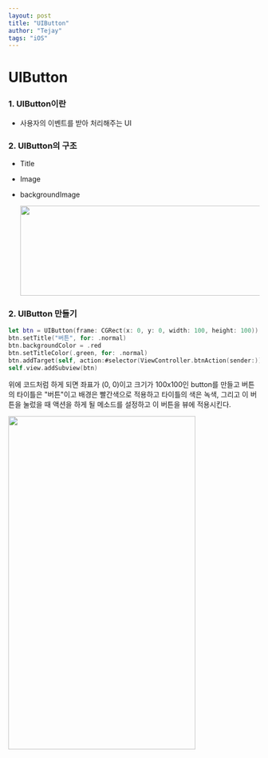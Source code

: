 ```yaml
---
layout: post
title: "UIButton"
author: "Tejay"
tags: "iOS"
---
```


# UIButton

### 1. UIButton이란

- 사용자의 이벤트를 받아 처리해주는 UI


### 2. UIButton의 구조

- Title

- Image

- backgroundImage

  <img src="https://simajune.github.io/img/posting/UIButton.png" width="600px" height="180px"/>

### 2. UIButton 만들기

```swift
let btn = UIButton(frame: CGRect(x: 0, y: 0, width: 100, height: 100))
btn.setTitle("버튼", for: .normal)
btn.backgroundColor = .red
btn.setTitleColor(.green, for: .normal)
btn.addTarget(self, action:#selector(ViewController.btnAction(sender:)), for: .touchUpInside)
self.view.addSubview(btn)
```

위에 코드처럼 하게 되면 좌표가 (0, 0)이고 크기가 100x100인 button를 만들고 버튼의 타이틀은 "버튼"이고 배경은 빨간색으로 적용하고 타이틀의 색은 녹색, 그리고 이 버튼을 눌렀을 때 액션을 하게 될 메소드를 설정하고 이 버튼을 뷰에 적용시킨다.

<img src="https://simajune.github.io/img/posting/UIButton1.png" width="375px" height="667px"/>
